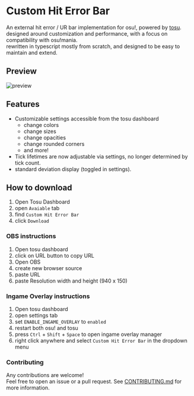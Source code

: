 # Custom Hit Error Bar

An external hit error / UR bar implementation for osu!, powered by [tosu](https://github.com/tosuapp/tosu).  
designed around customization and performance, with a focus on compatibility with osu!mania.  
rewritten in typescript mostly from scratch, and designed to be easy to maintain and extend.

[//]: # (TODO: update preview upon successful production build)

## Preview

![preview](https://github.com/user-attachments/assets/c7d348e1-7984-4e7e-b20e-cfa61737b4f3)

## Features

- Customizable settings accessible from the tosu dashboard
  - change colors
  - change sizes
  - change opacities
  - change rounded corners
  - and more!
- Tick lifetimes are now adjustable via settings, no longer determined by tick count.
- standard deviation display (toggled in settings).

## How to download

1. Open Tosu Dashboard
2. open `Avaiable` tab
3. find `Custom Hit Error Bar`
4. click `Download`

### OBS instructions

1. Open tosu dashboard
2. click on URL button to copy URL
3. Open OBS
4. create new browser source
5. paste URL
6. paste Resolution width and height (940 x 150)

### Ingame Overlay instructions

1. Open tosu dashboard
2. open settings tab
3. set `ENABLE_INGAME_OVERLAY` to `enabled`
4. restart both osu! and tosu
5. press `Ctrl` + `Shift` + `Space` to open ingame overlay manager
6. right click anywhere and select `Custom Hit Error Bar` in the dropdown menu

### Contributing

Any contributions are welcome!  
Feel free to open an issue or a pull request.
See [CONTRIBUTING.md](https://github.com/breadles5/customHitErrorBar/blob/main/CONTRIBUTING.md) for more information.
